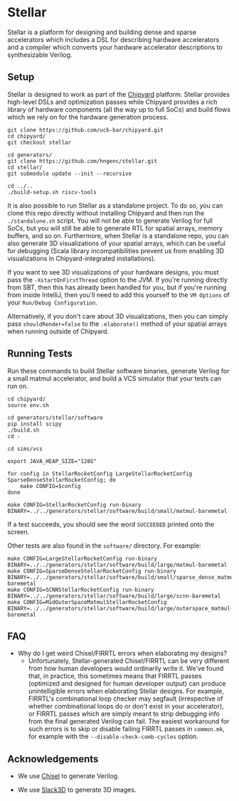 Stellar
=======================

Stellar is a platform for designing and building dense and sparse accelerators which includes a DSL for describing hardware accelerators and a compiler which converts your hardware accelerator descriptions to synthesizable Verilog.

Setup
-----

Stellar is designed to work as part of the [Chipyard](https://github.com/ucb-bar/chipyard) platform. Stellar provides high-level DSLs and optimization passes while Chipyard provides a rich library of hardware components (all the way up to full SoCs) and build flows which we rely on for the hardware generation process.
```
git clone https://github.com/ucb-bar/chipyard.git
cd chipyard/
git checkout stellar

cd generators/
git clone https://github.com/hngenc/stellar.git
cd stellar/
git submodule update --init --recursive

cd ../..
./build-setup.sh riscv-tools
```

It is also possible to run Stellar as a standalone project. To do so, you can clone this repo directly without installing Chipyard and then run the `./standalone.sh` script. You will not be able to generate Verilog for full SoCs, but you will still be able to generate RTL for spatial arrays, memory buffers, and so on. Furthermore, when Stellar is a standalone repo, you can also generate 3D visualizations of your spatial arrays, which can be useful for debugging (Scala library incompatibilities prevent us from enabling 3D visualizations in Chipyard-integrated installations).

If you want to see 3D visualizations of your hardware designs, you must pass the `-XstartOnFirstThread` option to the JVM.
If you're running directly from SBT, then this has already been handled for you, but if you're running from inside IntelliJ, then you'll need to add this yourself to the `VM Options` of your `Run/Debug Configuration`.

Alternatively, if you don't care about 3D visualizations, then you can simply pass `shouldRender=false` to the `.elaborate()` method of your spatial arrays when running outside of Chipyard.

Running Tests
------------------------
Run these commands to build Stellar software binaries, generate Verilog for a small matmul accelerator, and build a VCS simulator that your tests can run on.

```
cd chipyard/
source env.sh

cd generators/stellar/software
pip install scipy
./build.sh
cd -

cd sims/vcs

export JAVA_HEAP_SIZE="128G"

for config in StellarRocketConfig LargeStellarRocketConfig SparseDenseStellarRocketConfig; do
    make CONFIG=$config
done

make CONFIG=StellarRocketConfig run-binary BINARY=../../generators/stellar/software/build/small/matmul-baremetal
```

If a test succeeds, you should see the word `SUCCEEDED` printed onto the screen.

Other tests are also found in the `software/` directory. For example:
```
make CONFIG=LargeStellarRocketConfig run-binary BINARY=../../generators/stellar/software/build/large/matmul-baremetal
make CONFIG=SparseDenseStellarRocketConfig run-binary BINARY=../../generators/stellar/software/build/small/sparse_dense_matmul-baremetal
make CONFIG=SCNNStellarRocketConfig run-binary BINARY=../../generators/stellar/software/build/large/scnn-baremetal
make CONFIG=MidOuterSpaceMatmulStellarRocketConfig BINARY=../../generators/stellar/software/build/large/outerspace_matmul-baremetal
```

FAQ
---

* Why do I get weird Chisel/FIRRTL errors when elaborating my designs?
    - Unfortunately, Stellar-generated Chisel/FIRRTL can be very different from how human developers would ordinarily write it. We've found that, in practice, this sometimes means that FIRRTL passes (optimized and designed for human developer output) can produce unintelligible errors when elaborating Stellar designs. For example, FIRRTL's combinational loop checker may segfault (irrespective of whether combinational loops do or don't exist in your accelerator), or FIRRTL passes which are simply meant to strip debugging info from the final generated Verilog can fail. The easiest workaround for such errors is to skip or disable failing FIRRTL passes in `common.mk`, for example with the `--disable-check-comb-cycles` option.

Acknowledgements
----------------

* We use [Chisel](https://www.chisel-lang.org/) to generate Verilog.

* We use [Slack3D](https://github.com/simerplaha/Slack3D) to generate 3D images.


